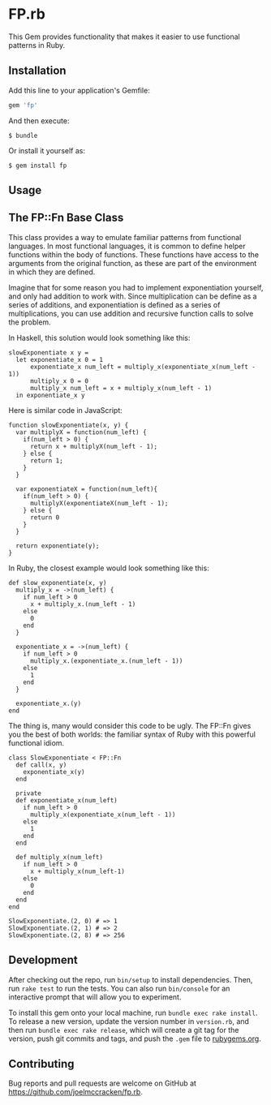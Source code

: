 # FP.rb

This Gem provides functionality that makes it easier to use functional patterns in Ruby.

## Installation

Add this line to your application's Gemfile:

```ruby
gem 'fp'
```

And then execute:

    $ bundle

Or install it yourself as:

    $ gem install fp

## Usage

## The FP::Fn Base Class

This class provides a way to emulate familiar patterns from functional languages. In most functional
languages,
it is common to define helper functions within the body of functions. These functions have access to
the arguments from the original function, as these are part of the environment in which they are defined.

Imagine that for some reason you had to implement exponentiation yourself, and only had addition to work with.
Since multiplication can be define as a series of additions, and exponentiation is defined as a series of
multiplications, you can use addition and recursive function calls to solve the problem.


In Haskell, this solution would look something like this:

    slowExponentiate x y =
      let exponentiate_x 0 = 1
          exponentiate_x num_left = multiply_x(exponentiate_x(num_left - 1))
          multiply_x 0 = 0
          multiply_x num_left = x + multiply_x(num_left - 1)
      in exponentiate_x y

Here is similar code in JavaScript:

    function slowExponentiate(x, y) {
      var multiplyX = function(num_left) {
        if(num_left > 0) {
          return x + multiplyX(num_left - 1);
        } else {
          return 1;
        }
      }

      var exponentiateX = function(num_left){
        if(num_left > 0) {
          multiplyX(exponentiateX(num_left - 1);
        } else {
          return 0
        }
      }

      return exponentiate(y);
    }

In Ruby, the closest example would look something like this:

    def slow_exponentiate(x, y)
      multiply_x = ->(num_left) {
        if num_left > 0
          x + multiply_x.(num_left - 1)
        else
          0
        end
      }

      exponentiate_x = ->(num_left) {
        if num_left > 0
          multiply_x.(exponentiate_x.(num_left - 1))
        else
          1
        end
      }

      exponentiate_x.(y)
    end


The thing is, many would consider this code to be ugly.
The FP::Fn gives you the best of both worlds: the familiar syntax of
Ruby with this powerful functional idiom.

    class SlowExponentiate < FP::Fn
      def call(x, y)
        exponentiate_x(y)
      end

      private
      def exponentiate_x(num_left)
        if num_left > 0
          multiply_x(exponentiate_x(num_left - 1))
        else
          1
        end
      end

      def multiply_x(num_left)
        if num_left > 0
          x + multiply_x(num_left-1)
        else
          0
        end
      end
    end

    SlowExponentiate.(2, 0) # => 1
    SlowExponentiate.(2, 1) # => 2
    SlowExponentiate.(2, 8) # => 256

## Development

After checking out the repo, run `bin/setup` to install dependencies. Then, run `rake test` to run the tests. You can also run `bin/console` for an interactive prompt that will allow you to experiment.

To install this gem onto your local machine, run `bundle exec rake install`. To release a new version, update the version number in `version.rb`, and then run `bundle exec rake release`, which will create a git tag for the version, push git commits and tags, and push the `.gem` file to [rubygems.org](https://rubygems.org).

## Contributing

Bug reports and pull requests are welcome on GitHub at https://github.com/joelmccracken/fp.rb.
